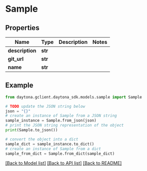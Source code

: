 # Sample


## Properties

Name | Type | Description | Notes
------------ | ------------- | ------------- | -------------
**description** | **str** |  | 
**git_url** | **str** |  | 
**name** | **str** |  | 

## Example

```python
from daytona.gclient.daytona_sdk.models.sample import Sample

# TODO update the JSON string below
json = "{}"
# create an instance of Sample from a JSON string
sample_instance = Sample.from_json(json)
# print the JSON string representation of the object
print(Sample.to_json())

# convert the object into a dict
sample_dict = sample_instance.to_dict()
# create an instance of Sample from a dict
sample_from_dict = Sample.from_dict(sample_dict)
```
[[Back to Model list]](../README.md#documentation-for-models) [[Back to API list]](../README.md#documentation-for-api-endpoints) [[Back to README]](../README.md)


